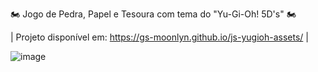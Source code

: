 🏍 Jogo de Pedra, Papel e Tesoura com tema do "Yu-Gi-Oh! 5D's" 🏍

| Projeto disponível em: https://gs-moonlyn.github.io/js-yugioh-assets/ |

![image](https://github.com/user-attachments/assets/054f0f5d-0c98-4a19-be3e-a0d2e3897ce7)
